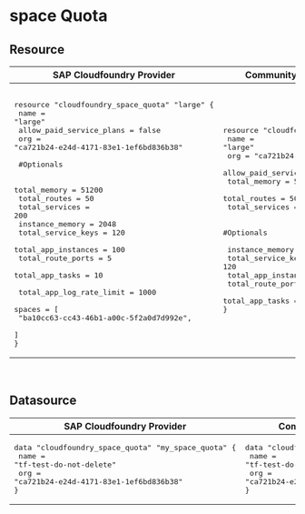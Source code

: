 # space Quota


## Resource




|  SAP Cloudfoundry Provider |Community Cloudfoundry Provider |
| -- | -- |
|  <pre></br>resource "cloudfoundry_space_quota" "large" {</br>  name                     = "large"</br>  allow_paid_service_plans = false</br>  org                      = "ca721b24-e24d-4171-83e1-1ef6bd836b38"</br>  </br>  #Optionals</br>  </br>  total_memory             = 51200</br>  total_routes             = 50</br>  total_services           = 200</br>  instance_memory          = 2048</br>  total_service_keys       = 120</br>  total_app_instances      = 100</br>  total_route_ports        = 5</br>  total_app_tasks          = 10</br></br>  total_app_log_rate_limit = 1000</br>  spaces = [</br>    "ba10cc63-cc43-46b1-a00c-5f2a0d7d992e",</br>  ]</br>}</br></pre> |<pre>resource "cloudfoundry_space_quota" "large" {</br>    name                     = "large"</br>    org                      = "ca721b24-e24d-4171-83e1-1ef6bd836b38"</br>    allow_paid_service_plans = false</br>    total_memory             = 51200</br>    total_routes             = 50</br>    total_services           = 200</br>          </br>    #Optionals</br></br>    instance_memory          = 2048</br>    total_service_keys       = 120</br>    total_app_instances      = 100</br>    total_route_ports        = 5</br>    total_app_tasks          = 10</br>}</br></pre> |

<br/>

## Datasource




|  SAP Cloudfoundry Provider | Community Cloudfoundry Provider  |
| -- | -- |
| <pre>data "cloudfoundry_space_quota" "my_space_quota" {</br>  name = "tf-test-do-not-delete"</br>  org  = "ca721b24-e24d-4171-83e1-1ef6bd836b38"</br>}</br></pre>|<pre>data "cloudfoundry_space_quota" "my_space_quota" {</br>  name = "tf-test-do-not-delete"</br>  org  = "ca721b24-e24d-4171-83e1-1ef6bd836b38"</br>}</br></pre> |  
